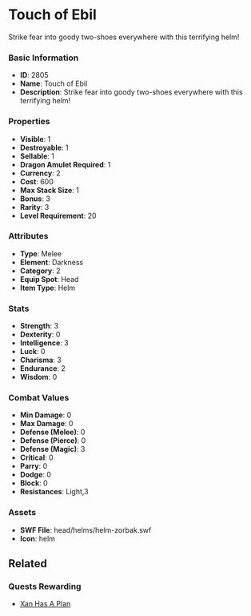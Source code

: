 # Touch of Ebil

Strike fear into goody two-shoes everywhere with this terrifying helm!

### Basic Information

- **ID**: 2805
- **Name**: Touch of Ebil
- **Description**: Strike fear into goody two-shoes everywhere with this terrifying helm!

### Properties

- **Visible**: 1
- **Destroyable**: 1
- **Sellable**: 1
- **Dragon Amulet Required**: 1
- **Currency**: 2
- **Cost**: 600
- **Max Stack Size**: 1
- **Bonus**: 3
- **Rarity**: 3
- **Level Requirement**: 20

### Attributes

- **Type**: Melee
- **Element**: Darkness
- **Category**: 2
- **Equip Spot**: Head
- **Item Type**: Helm

### Stats

- **Strength**: 3
- **Dexterity**: 0
- **Intelligence**: 3
- **Luck**: 0
- **Charisma**: 3
- **Endurance**: 2
- **Wisdom**: 0

### Combat Values

- **Min Damage**: 0
- **Max Damage**: 0
- **Defense (Melee)**: 0
- **Defense (Pierce)**: 0
- **Defense (Magic)**: 3
- **Critical**: 0
- **Parry**: 0
- **Dodge**: 0
- **Block**: 0
- **Resistances**: Light,3

### Assets

- **SWF File**: head/helms/helm-zorbak.swf
- **Icon**: helm

## Related

### Quests Rewarding

- [Xan Has A Plan](../quests/488-xan-has-a-plan.md)

